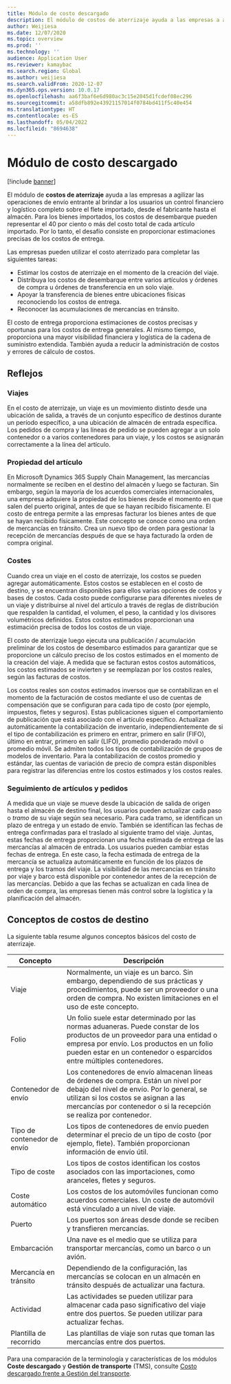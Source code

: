 ```yaml
---
title: Módulo de costo descargado
description: El módulo de costos de aterrizaje ayuda a las empresas a agilizar las operaciones de envío entrante al brindar a los usuarios un control financiero y logístico completo sobre el flete importado, desde el fabricante hasta el almacén.
author: Weijiesa
ms.date: 12/07/2020
ms.topic: overview
ms.prod: ''
ms.technology: ''
audience: Application User
ms.reviewer: kamaybac
ms.search.region: Global
ms.author: weijiesa
ms.search.validFrom: 2020-12-07
ms.dyn365.ops.version: 10.0.17
ms.openlocfilehash: aa6f3baf6e6d980ac3c15e2045d1fcdef08ec296
ms.sourcegitcommit: a58dfb892e43921157014f0784bd411f5c40e454
ms.translationtype: HT
ms.contentlocale: es-ES
ms.lasthandoff: 05/04/2022
ms.locfileid: "8694638"
---
```

# <a name="landed-cost-module"></a>Módulo de costo descargado

[!include [banner](../../includes/banner.md)]

El módulo de **costos de aterrizaje** ayuda a las empresas a agilizar las operaciones de envío entrante al brindar a los usuarios un control financiero y logístico completo sobre el flete importado, desde el fabricante hasta el almacén. Para los bienes importados, los costos de desembarque pueden representar el 40 por ciento o más del costo total de cada artículo importado. Por lo tanto, el desafío consiste en proporcionar estimaciones precisas de los costos de entrega.

Las empresas pueden utilizar el costo aterrizado para completar las siguientes tareas:

- Estimar los costos de aterrizaje en el momento de la creación del viaje.
- Distribuya los costos de desembarque entre varios artículos y órdenes de compra u órdenes de transferencia en un solo viaje.
- Apoyar la transferencia de bienes entre ubicaciones físicas reconociendo los costos de entrega.
- Reconocer las acumulaciones de mercancías en tránsito.

El costo de entrega proporciona estimaciones de costos precisas y oportunas para los costos de entrega generales. Al mismo tiempo, proporciona una mayor visibilidad financiera y logística de la cadena de suministro extendida. También ayuda a reducir la administración de costos y errores de cálculo de costos.

## <a name="highlights"></a>Reflejos

### <a name="voyages"></a>Viajes

En el costo de aterrizaje, un viaje es un movimiento distinto desde una ubicación de salida, a través de un conjunto específico de destinos durante un período específico, a una ubicación de almacén de entrada específica. Los pedidos de compra y las líneas de pedido se pueden agregar a un solo contenedor o a varios contenedores para un viaje, y los costos se asignarán correctamente a la línea del artículo. 

### <a name="item-ownership"></a>Propiedad del artículo

En Microsoft Dynamics 365 Supply Chain Management, las mercancías normalmente se reciben en el destino del almacén y luego se facturan. Sin embargo, según la mayoría de los acuerdos comerciales internacionales, una empresa adquiere la propiedad de los bienes desde el momento en que salen del puerto original, antes de que se hayan recibido físicamente. El costo de entrega permite a las empresas facturar los bienes antes de que se hayan recibido físicamente. Este concepto se conoce como una orden de mercancías en tránsito. Crea un nuevo tipo de orden para gestionar la recepción de mercancías después de que se haya facturado la orden de compra original.

### <a name="costs"></a>Costes

Cuando crea un viaje en el costo de aterrizaje, los costos se pueden agregar automáticamente. Estos costos se establecen en el costo de destino, y se encuentran disponibles para ellos varias opciones de costos y bases de costos. Cada costo puede configurarse para diferentes niveles de un viaje y distribuirse al nivel del artículo a través de reglas de distribución que respalden la cantidad, el volumen, el peso, la cantidad y los divisores volumétricos definidos. Estos costos estimados proporcionan una estimación precisa de todos los costos de un viaje.

El costo de aterrizaje luego ejecuta una publicación / acumulación preliminar de los costos de desembarco estimados para garantizar que se proporcione un cálculo preciso de los costos estimados en el momento de la creación del viaje. A medida que se facturan estos costos automáticos, los costos estimados se invierten y se reemplazan por los costos reales, según las facturas de costos.

Los costos reales son costos estimados inversos que se contabilizan en el momento de la facturación de costos mediante el uso de cuentas de compensación que se configuran para cada tipo de costo (por ejemplo, impuestos, fletes y seguros). Estas publicaciones siguen el comportamiento de publicación que está asociado con el artículo específico. Actualizan automáticamente la contabilización de inventario, independientemente de si el tipo de contabilización es primero en entrar, primero en salir (FIFO), último en entrar, primero en salir (LIFO), promedio ponderado móvil o promedio móvil. Se admiten todos los tipos de contabilización de grupos de modelos de inventario. Para la contabilización de costos promedio y estándar, las cuentas de variación de precio de compra están disponibles para registrar las diferencias entre los costos estimados y los costos reales.

### <a name="item-and-order-tracking"></a>Seguimiento de artículos y pedidos

A medida que un viaje se mueve desde la ubicación de salida de origen hasta el almacén de destino final, los usuarios pueden actualizar cada paso o *tramo* de su viaje según sea necesario. Para cada tramo, se identifican un plazo de entrega y un estado de envío. También se identifican las fechas de entrega confirmadas para el traslado al siguiente tramo del viaje. Juntas, estas fechas de entrega proporcionan una fecha estimada de entrega de las mercancías al almacén de entrada. Los usuarios pueden cambiar estas fechas de entrega. En este caso, la fecha estimada de entrega de la mercancía se actualiza automáticamente en función de los plazos de entrega y los tramos del viaje. La visibilidad de las mercancías en tránsito por viaje y barco está disponible por contenedor antes de la recepción de las mercancías. Debido a que las fechas se actualizan en cada línea de orden de compra, las empresas tienen más control sobre la logística y la planificación del almacén.

## <a name="landed-cost-concepts"></a>Conceptos de costos de destino

La siguiente tabla resume algunos conceptos básicos del costo de aterrizaje.

| Concepto | Descripción |
|---|---|
| Viaje | Normalmente, un viaje es un barco. Sin embargo, dependiendo de sus prácticas y procedimientos, puede ser un proveedor o una orden de compra. No existen limitaciones en el uso de este concepto. |
| Folio | Un folio suele estar determinado por las normas aduaneras. Puede constar de los productos de un proveedor para una entidad o empresa por envío. Los productos en un folio pueden estar en un contenedor o esparcidos entre múltiples contenedores. |
| Contenedor de envío | Los contenedores de envío almacenan líneas de órdenes de compra. Están un nivel por debajo del nivel de envío. Por lo general, se utilizan si los costos se asignan a las mercancías por contenedor o si la recepción se realiza por contenedor. |
| Tipo de contenedor de envío | Los tipos de contenedores de envío pueden determinar el precio de un tipo de costo (por ejemplo, flete). También proporcionan información de envío útil. |
| Tipo de coste | Los tipos de costos identifican los costos asociados con las importaciones, como aranceles, fletes y seguros. |
| Coste automático | Los costos de los automóviles funcionan como acuerdos comerciales. Un coste de automóvil está vinculado a un nivel de viaje. |
| Puerto | Los puertos son áreas desde donde se reciben y transfieren mercancías. |
| Embarcación | Una nave es el medio que se utiliza para transportar mercancías, como un barco o un avión. |
| Mercancía en tránsito | Dependiendo de la configuración, las mercancías se colocan en un almacén en tránsito después de actualizar una factura. |
| Actividad | Las actividades se pueden utilizar para almacenar cada paso significativo del viaje entre dos puertos. Se pueden utilizar para actualizar fechas. |
| Plantilla de recorrido | Las plantillas de viaje son rutas que toman las mercancías entre dos puertos. |

Para una comparación de la terminología y características de los módulos **Coste descargado** y **Gestión de transporte** (TMS), consulte [Costo descargado frente a Gestión del transporte](landed-cost-vs-tms.md).
